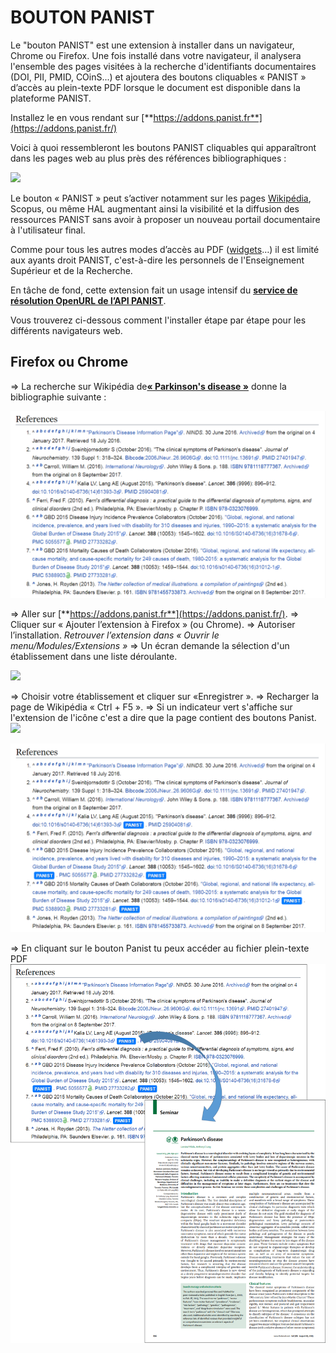 
# BOUTON PANIST

Le "bouton PANIST" est une extension à installer dans un navigateur, Chrome ou Firefox. Une fois installé dans votre navigateur, il analysera l'ensemble des pages visitées à la recherche d'identifiants documentaires (DOI, PII, PMID, COinS...) et ajoutera des boutons cliquables « PANIST » d’accès au plein-texte PDF lorsque le document est disponible dans la plateforme PANIST.

Installez le en vous rendant sur  [**https://addons.panist.fr**](https://addons.panist.fr/)

Voici à quoi ressembleront les boutons PANIST cliquables qui apparaîtront dans les pages web au plus près des références bibliographiques :

![](./assets/btn_panist.png)

Le bouton « PANIST » peut s’activer notamment sur les pages  [Wikipédia](https://fr.wikipedia.org/wiki/Virus_Zika), Scopus, ou même HAL augmentant ainsi la visibilité et la diffusion des ressources PANIST sans avoir à proposer un nouveau portail documentaire à l'utilisateur final.

Comme pour tous les autres modes d’accès au PDF ([widgets](https://widgets.panist.fr/)…) il est limité aux ayants droit PANIST, c'est-à-dire les personnels de l'Enseignement Supérieur et de la Recherche.

En tâche de fond, cette extension fait un usage intensif du  [**service de résolution OpenURL de l’API PANIST**](https://doc.istex.fr/api/openurl/).

Vous trouverez ci-dessous comment l'installer étape par étape pour les différents navigateurs web.

## Firefox ou Chrome

=> La recherche sur Wikipédia de[**« Parkinson's disease »**](https://en.wikipedia.org/wiki/Parkinson%27s_disease)  donne la bibliographie suivante :

![](./assets/wikipedia_screenshot_nobtn.png)

=> Aller sur  [**https://addons.panist.fr**](https://addons.panist.fr/).
=> Cliquer sur « Ajouter l’extension à Firefox » (ou Chrome).
=> Autoriser l’installation.
_Retrouver l’extension dans « Ouvrir le menu/Modules/Extensions »_
=> Un écran demande la sélection d'un établissement dans une liste déroulante.

![](./assets/config_page.png)

=> Choisir votre établissement et cliquer sur «Enregistrer ».
=> Recharger la page de Wikipédia « Ctrl + F5 ».
=> Si un indicateur vert s'affiche sur l'extension de l'icône c'est a dire que la page contient des boutons Panist.
![](./assets/icon_with_notif.png)


![](./assets/wikipedia_screenshot.png)


=> En cliquant sur le bouton Panist tu peux accéder au fichier plein-texte PDF 
![](./src/img.png)

